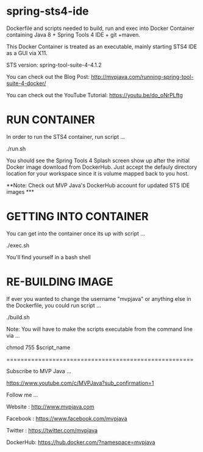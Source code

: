 # spring-sts4-ide
Dockerfile and scripts needed to build, run and exec into Docker Container containing Java 8 + Spring Tools 4 IDE + git +maven.

This Docker Container is treated as an executable, mainly starting STS4 IDE as a GUI via X11.

STS version: spring-tool-suite-4-4.1.2

You can check out the Blog Post: http://mvpjava.com/running-spring-tool-suite-4-docker/

You can check out the YouTube Tutorial: https://youtu.be/do_oNrPLftg


RUN CONTAINER 
==============
In order to run the STS4 container, run script ...

./run.sh

You should see the Spring Tools 4 Splash screen show up 
after the initial Docker image download from DockerHub.
Just accept the defauly directory location for your workspace
since it is volume mapped back to you host.

**Note: Check out MVP Java's DockerHub account for updated STS IDE images ***



GETTING INTO CONTAINER 
=======================
You can get into the container once its up with script ...

./exec.sh

You'll find yourself in a bash shell



RE-BUILDING IMAGE
=================
If ever you wanted to change the username "mvpjava" or anything
else in the Dockerfile, you could run script ...

./build.sh



Note: You will have to make the scripts executable from the command line via ...

chmod 755 $script_name

=====================================================

Subscribe to MVP Java ...

https://www.youtube.com/c/MVPJava?sub_confirmation=1

Follow me ...

Website  : http://www.mvpjava.com

Facebook : https://www.facebook.com/mvpjava

Twitter  : https://twitter.com/mvpjava

DockerHub: https://hub.docker.com/?namespace=mvpjava

